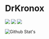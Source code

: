 # DrKronox
<p>
 <a href="https://discord.com/users/818521331523649627" target"blank_"><img src="https://img.shields.io/badge/Discord%20-7289DA.svg?&style=for-the-badge&logo=discord&logoColor=white"></a>
  <a href="https://www.github.com/DrKronox" target"blank_"><img src="https://img.shields.io/badge/GitHub%20-191717.svg?&style=for-the-badge&logo=github&logoColor=white"></a>
 <a href="https://www.instagram.com/mekarinkata_/"><img src="https://img.shields.io/badge/Instagram%20-7289DA.svg?&style=for-the-badge&logo=Instagram&logoColor=white"></a>
<p>

![Github Stat's](https://github-readme-stats.vercel.app/api?username=DrKronox&show_icons=true&hide_title=true&theme=midnight-purple&icon_color)
